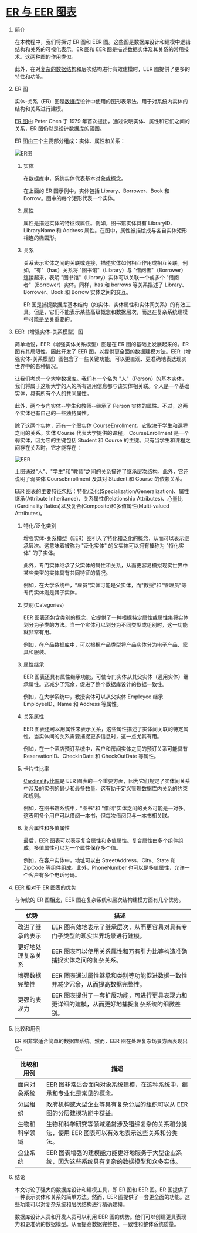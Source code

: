 # [ER 与 EER 图表](https://www.baeldung.com/cs/enhanced-vs-entity-relationship)

1. 简介

    在本教程中，我们将探讨 ER 图和 EER 图。这些图是数据库设计和建模中逻辑结构和关系的可视化表示。ER 图和 EER 图是描述数据实体及其关系的常用技术。这两种图的作用类似。

    此外，在对[复杂的数据结构](https://www.baeldung.com/cs/advanced-data-structures)和层次结构进行有效建模时，EER 图提供了更多的特性和功能。

2. ER 图

    实体-关系（ER）图是[数据库](https://www.baeldung.com/cs/database-table-column-naming-conventions)设计中使用的图形表示法，用于对系统内实体的结构和关系进行建模。

    [ER 图](https://www.baeldung.com/cs/erd)由 Peter Chen 于 1979 年首次提出，通过说明实体、属性和它们之间的关系，ER 图仍然是设计数据库的蓝图。

    ER 图由三个主要部分组成：实体、属性和关系：

    ![ER图](pic/er-diagram.webp)

    1. 实体

        在数据库中，系统实体代表基本对象或概念。

        在上面的 ER 图示例中，实体包括 Library、Borrower、Book 和 Borrow。图中的每个矩形代表一个实体。

    2. 属性

        属性是描述实体的特征或属性。例如，图书馆实体具有 LibraryID、LibraryName 和 Address 属性。在图中，属性被描绘成与各自实体矩形相连的椭圆形。

    3. 关系

        关系表示实体之间的关联或连接，描述实体如何相互作用或相互关联。例如，"有"（has）关系将 "图书馆"（Library）与 "借阅者"（Borrower）连接起来，表明 "图书馆"（Library）实体可以关联一个或多个 "借阅者"（Borrower）实体。同样，has 和 borrows 等关系描述了 Library、Borrower、Book 和 Borrow 实体之间的交互。

        ER 图是捕捉数据库基本结构（如实体、实体属性和实体间关系）的有效工具。但是，它们不能表示某些高级概念和数据层次，而这在复杂系统建模中可能是至关重要的。

3. EER（增强实体-关系模型）图

    简单地说，EER（增强实体关系模型）图是在 ER 图的基础上发展起来的。ER 图有其局限性，因此开发了 EER 图，以提供更全面的数据建模方法。EER（增强实体-关系模型）图包含了一些关键功能，可以更直观、更准确地表达现实世界中的各种情况。

    让我们考虑一个大学数据库。我们有一个名为 "人"（Person）的基本实体，我们将属于这所大学的人的所有通用信息都与该实体相关联。个人是一个基础实体，具有所有个人的共同属性。

    此外，两个专门实体--学生和教师--继承了 Person 实体的属性。不过，这两个实体也有自己的一些独特属性。

    除了这两个实体，还有一个弱实体 CourseEnrollment，它取决于学生和课程之间的关系。实体 Course 代表大学提供的课程。
    CourseEnrollment 是一个弱实体，因为它的主键包括 Student 和 Course 的主键。只有当学生和课程之间存在关系时，它才能存在：

    ![EER](pic/EER.webp)

    上图通过"人"、"学生"和"教师"之间的关系描述了继承层次结构。此外，它还说明了弱实体 CourseEnrollment 及其对 Student 和 Course 的依赖关系。

    EER 图表的主要特征包括：特化/泛化(Specialization/Generalization)、属性继承(Attribute Inheritance)、关系属性(Relationship Attributes)、心量比(Cardinality Ratios)以及复合(Composite)和多值属性(Multi-valued Attributes)。

    1. 特化/泛化类别

        增强实体-关系模型（EER）图引入了特化和泛化的概念，从而可以表示继承层次。这意味着被称为 "泛化实体" 的父实体可以拥有被称为 "特化实体" 的子实体。

        此外，专门实体继承了父实体的属性和关系，从而更容易模拟现实世界中某些类型的实体具有共同特征的情况。

        例如，在大学系统中，"雇员"实体可能是父实体，而"教授"和"管理员"等专门实体则是其子实体。

    2. 类别(Categories)

        EER 图表还包含类别的概念，它提供了一种根据特定属性或属性集将实体划分为子类的方法。当一个实体可以划分为不同类型或组别时，这一功能就非常有用。

        例如，在产品数据库中，可以根据产品类型将产品实体分为电子产品、家具和服装。

    3. 属性继承

        EER 图表还具有属性继承功能，可使专门实体从其父实体（通用实体）继承属性。这减少了冗余，促进了整个数据库设计的数据一致性。

        例如，在大学系统中，教授实体可以从父实体 Employee 继承 EmployeeID、Name 和 Address 等属性。

    4. 关系属性

        EER 图表还可以用属性来表示关系，这些属性描述了实体间关联的特定属性。当实体间的关系需要捕捉更多信息时，这一点尤其有用。

        例如，在一个酒店预订系统中，客户和房间实体之间的预订关系可能具有 ReservationID、CheckInDate 和 CheckOutDate 等属性。

    5. 卡片性比率

        [Cardinality比率](https://cs.nyu.edu/~jcf/classes/CSCI-GA.2433-001_fa11/slides/session3/EnterpriseDataModelingUsingTheEntity-RelationshipModel.pdf)是 EER 图表的一个重要方面，因为它们规定了实体间关系中涉及的实例的最少和最多数量。这有助于定义管理数据库内关系的约束和规则。

        例如，在图书馆系统中，"图书"和 "借阅"实体之间的关系可能是一对多。这表明多个用户可以借阅一本书，但每次借阅只与一本书相关联。

    6. 复合属性和多值属性

        最后，EER 图表可以表示复合属性和多值属性。复合属性由多个组件组成。多值属性可以为一个属性保存多个值。

        例如，在客户实体中，地址可以由 StreetAddress、City、State 和 ZipCode 等组件组成。此外，PhoneNumber 也可以是多值属性，允许一个客户有多个电话号码。

4. EER 相对于 ER 图表的优势

    与传统的 ER 图相比，EER 图在复杂系统和层次结构建模方面有几个优势。

    |优势 |描述 |
    |----|----|
    |改进了继承的表示| EER 图有效地表示了继承层次，从而更容易对具有专门子类型的现实世界场景进行建模。|
    |更好地处理复杂关系| EER 图表可以使用关系属性和万有引力比等构造准确捕捉实体之间的复杂关系。|
    |增强数据完整性 |EER 图表通过属性继承和类别等功能促进数据一致性并减少冗余，从而提高数据完整性。|
    |更强的表现力 |EER 图表提供了一套扩展功能，可进行更具表现力和更详细的建模，从而更好地捕捉复杂系统的细微差别。|

5. 比较和用例

    ER 图非常适合简单的数据库系统。然而，EER 图在处理复杂场景方面表现出色。

    |比较和用例 |描述|
    |---|---|
    |面向对象系统 |EER 图非常适合面向对象系统建模，在这种系统中，继承和专业化是常见的概念。|
    |分层组织 |政府机构或大型企业等具有复杂分层的组织可以从 EER 图的分层建模功能中获益。|
    |生物和科学领域 |生物和科学研究等领域通常涉及错综复杂的关系和分类法，使用 EER 图表可以有效地表示这些关系和分类法。|
    |企业系统 |EER 图表增强的建模能力能更好地服务于大型企业系统，因为这些系统具有复杂的数据模型和众多实体。|

6. 结论

    本文讨论了强大的数据库设计和建模工具，即 ER 图和 EER 图。ER 图提供了一种表示实体和关系的简单方法。然而，EER 图提供了一套更全面的功能。这些功能可以对复杂系统和层次结构进行精确建模。

    数据库设计人员和开发人员可以利用 EER 图的优势。他们可以创建更具表现力和更准确的数据模型。从而提高数据完整性、一致性和整体系统质量。
